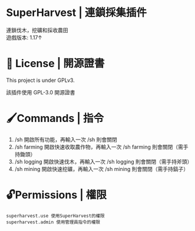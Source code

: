# SuperHarvest | 連鎖採集插件
連鎖伐木，挖礦和採收農田<br>
遊戲版本: 1.17↑

# 📃 License | 開源證書
This project is under GPLv3.

該插件使用 GPL-3.0 開源證書
# 🖌Commands | 指令
<ol>
<li>/sh 開啟所有功能，再輸入一次 /sh 則會關閉</li>
<li>/sh farming 開啟快速收取農作物，再輸入一次 /sh farming 則會關閉（需手持鋤頭）</li>
<li>/sh logging 開啟快速伐木，再輸入一次 /sh logging 則會關閉（需手持斧頭）</li>
<li>/sh mining 開啟快速挖礦，再輸入一次 /sh mining 則會關閉（需手持鎬子）</li>
</ol>

# 🔓Permissions | 權限
```
superharvest.use 使用SuperHarvest的權限
superharvest.admin 使用管理員指令的權限
```
